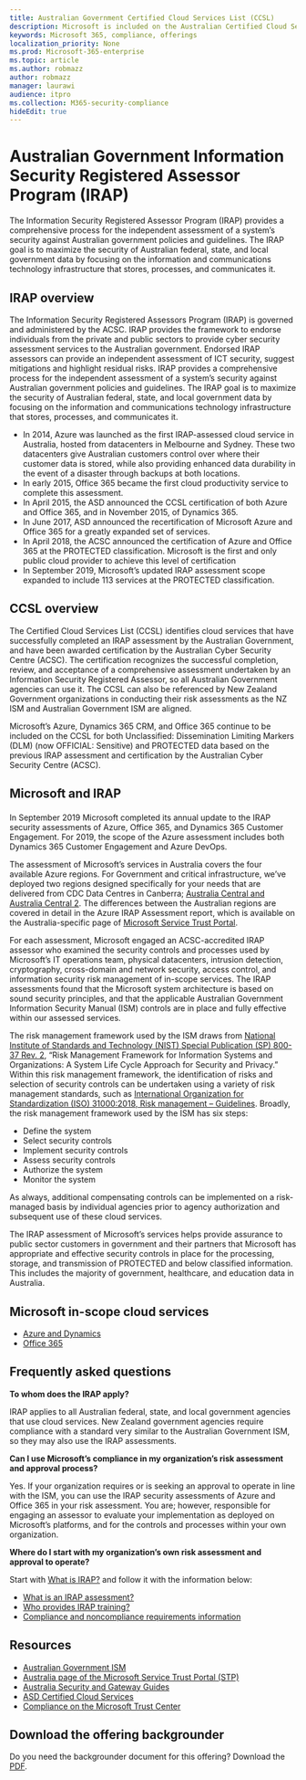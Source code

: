 ```yaml
---
title: Australian Government Certified Cloud Services List (CCSL)
description: Microsoft is included on the Australian Certified Cloud Services List for both Unclassified Dissemination Limiting Markers (DLM) and PROTECTED data based on an IRAP assessment and certification by the Australian Cyber Security Centre (ACSC).
keywords: Microsoft 365, compliance, offerings
localization_priority: None
ms.prod: Microsoft-365-enterprise
ms.topic: article
ms.author: robmazz
author: robmazz
manager: laurawi
audience: itpro
ms.collection: M365-security-compliance
hideEdit: true
---
```


# Australian Government Information Security Registered Assessor Program (IRAP)

The Information Security Registered Assessor Program (IRAP) provides a comprehensive process for the independent assessment of a system’s security against Australian government policies and guidelines. The IRAP goal is to maximize the security of Australian federal, state, and local government data by focusing on the information and communications technology infrastructure that stores, processes, and communicates it.

## IRAP overview

The Information Security Registered Assessors Program (IRAP) is governed and administered by the ACSC. IRAP provides the framework to endorse individuals from the private and public sectors to provide cyber security assessment services to the Australian government. Endorsed IRAP assessors can provide an independent assessment of ICT security, suggest mitigations and highlight residual risks. IRAP provides a comprehensive process for the independent assessment of a system’s security against Australian government policies and guidelines. The IRAP goal is to maximize the security of Australian federal, state, and local government data by focusing on the information and communications technology infrastructure that stores, processes, and communicates it.

- In 2014, Azure was launched as the first IRAP-assessed cloud service in Australia, hosted from datacenters in Melbourne and Sydney. These two datacenters give Australian customers control over where their customer data is stored, while also providing enhanced data durability in the event of a disaster through backups at both locations.
- In early 2015, Office 365 became the first cloud productivity service to complete this assessment.
- In April 2015, the ASD announced the CCSL certification of both Azure and Office 365, and in November 2015, of Dynamics 365.
- In June 2017, ASD announced the recertification of Microsoft Azure and Office 365 for a greatly expanded set of services.
- In April 2018, the ACSC announced the certification of Azure and Office 365 at the PROTECTED classification. Microsoft is the first and only public cloud provider to achieve this level of certification
- In September 2019, Microsoft’s updated IRAP assessment scope expanded to include 113 services at the PROTECTED classification.

## CCSL overview

The Certified Cloud Services List (CCSL) identifies cloud services that have successfully completed an IRAP assessment by the Australian Government, and have been awarded certification by the Australian Cyber Security Centre (ACSC). The certification recognizes the successful completion, review, and acceptance of a comprehensive assessment undertaken by an Information Security Registered Assessor, so all Australian Government agencies can use it. The CCSL can also be referenced by New Zealand Government organizations in conducting their risk assessments as the NZ ISM and Australian Government ISM are aligned.

Microsoft’s Azure, Dynamics 365 CRM, and Office 365 continue to be included on the CCSL for both Unclassified: Dissemination Limiting Markers (DLM) (now OFFICIAL: Sensitive) and PROTECTED data based on the previous IRAP assessment and certification by the Australian Cyber Security Centre (ACSC).

## Microsoft and IRAP</p>

In September 2019 Microsoft completed its annual update to the IRAP security assessments of Azure, Office 365, and Dynamics 365 Customer Engagement. For 2019, the scope of the Azure assessment includes both Dynamics 365 Customer Engagement and Azure DevOps.

The assessment of Microsoft’s services in Australia covers the four available Azure regions. For Government and critical infrastructure, we’ve deployed two regions designed specifically for your needs that are delivered from CDC Data Centres in Canberra; [Australia Central and Australia Central 2](https://azure.microsoft.com/en-us/global-infrastructure/australia/). The differences between the Australian regions are covered in detail in the Azure IRAP Assessment report, which is available on the Australia-specific page of [Microsoft Service Trust Portal](https://aka.ms/au-irap).

For each assessment, Microsoft engaged an ACSC-accredited IRAP assessor who examined the security controls and processes used by Microsoft’s IT operations team, physical datacenters, intrusion detection, cryptography, cross-domain and network security, access control, and information security risk management of in-scope services. The IRAP assessments found that the Microsoft system architecture is based on sound security principles, and that the applicable Australian Government Information Security Manual (ISM) controls are in place and fully effective within our assessed services.

The risk management framework used by the ISM draws from [National Institute of Standards and Technology (NIST) Special Publication (SP) 800-37 Rev. 2](https://csrc.nist.gov/publications/detail/sp/800-37/rev-2/final), “Risk Management Framework for Information Systems and Organizations: A System Life Cycle Approach for Security and Privacy.” Within this risk management framework, the identification of risks and selection of security controls can be undertaken using a variety of risk management standards, such as [International Organization for Standardization (ISO) 31000:2018, Risk management – Guidelines](https://www.iso.org/standard/65694.html). Broadly, the risk management framework used by the ISM has six steps:

- Define the system
- Select security controls
- Implement security controls
- Assess security controls
- Authorize the system
- Monitor the system

As always, additional compensating controls can be implemented on a risk-managed basis by individual agencies prior to agency authorization and subsequent use of these cloud services.

The IRAP assessment of Microsoft’s services helps provide assurance to public sector customers in government and their partners that Microsoft has appropriate and effective security controls in place for the processing, storage, and transmission of PROTECTED and below classified information. This includes the majority of government, healthcare, and education data in Australia.

## Microsoft in-scope cloud services

- [Azure and Dynamics](https://aka.ms/AzureCompliance)
- [Office 365](https://aka.ms/Office365ComplianceOfferings)

## Frequently asked questions

**To whom does the IRAP apply?**

IRAP applies to all Australian federal, state, and local government agencies that use cloud services. New Zealand government agencies require compliance with a standard very similar to the Australian Government ISM, so they may also use the IRAP assessments.

**Can I use Microsoft’s compliance in my organization’s risk assessment and approval process?**

Yes. If your organization requires or is seeking an approval to operate in line with the ISM, you can use the IRAP security assessments of Azure and Office 365 in your risk assessment. You are; however, responsible for engaging an assessor to evaluate your implementation as deployed on Microsoft’s platforms, and for the controls and processes within your own organization.

**Where do I start with my organization’s own risk assessment and approval to operate?**

Start with [What is IRAP?](https://www.cyber.gov.au/irap/what-irap) and follow it with the information below:

- [What is an IRAP assessment?](https://acsc.gov.au/infosec/irap/irap_assessments.htm)
- [Who provides IRAP training?](https://acsc.gov.au/infosec/irap/training.htm)
- [Compliance and noncompliance requirements information](https://acsc.gov.au/infosec/irap/compliance.htm)

## Resources

- [Australian Government ISM](https://acsc.gov.au/infosec/ism/index.htm)
- [Australia page of the Microsoft Service Trust Portal (STP)](http://aka.ms/au-irap)
- [Australia Security and Gateway Guides](ttps://docs.microsoft.com/azure/azure-australia)
- [ASD Certified Cloud Services](https://acsc.gov.au/infosec/irap/certified_clouds.htm)
- [Compliance on the Microsoft Trust Center](https://www.microsoft.com/trust-center/compliance/compliance-overview)

## Download the offering backgrounder

Do you need the backgrounder document for this offering? Download the [PDF](https://download.microsoft.com/download/9/9/C/99CF1E4A-510C-45FD-9819-B81E1CDFC3C3/IRAP_CCSL_Compliance_Backgrounder.pdf).
